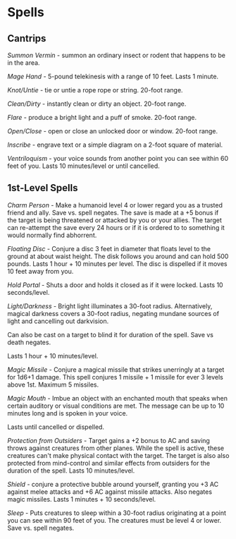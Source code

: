 # Spells

## Cantrips
*Summon Vermin* - summon an ordinary insect or rodent that happens to be in the area.

*Mage Hand* - 5-pound telekinesis with a range of 10 feet. Lasts 1 minute.

*Knot/Untie* - tie or untie a rope rope or string. 20-foot range.

*Clean/Dirty* - instantly clean or dirty an object. 20-foot range.

*Flare* - produce a bright light and a puff of smoke. 20-foot range.

*Open/Close* - open or close an unlocked door or window. 20-foot range.

*Inscribe* - engrave text or a simple diagram on a 2-foot square of material.

*Ventriloquism* - your voice sounds from another point you can see within 60 feet of you. Lasts 10 minutes/level or until cancelled.

## 1st-Level Spells
*Charm Person* - Make a humanoid level 4 or lower regard you as a trusted friend and ally. Save vs. spell negates. The save is made at a +5 bonus if the target is being threatened or attacked by you or your allies. The target can re-attempt the save every 24 hours or if it is ordered to to something it would normally find abhorrent.

*Floating Disc* - Conjure a disc 3 feet in diameter that floats level to the ground at about waist height. The disk follows you around and can hold 500 pounds. Lasts 1 hour + 10 minutes per level. The disc is dispelled if it moves 10 feet away from you.

*Hold Portal* - Shuts a door and holds it closed as if it were locked. Lasts 10 seconds/level.

*Light/Darkness* - Bright light illuminates a 30-foot radius. Alternatively, magical darkness covers a 30-foot radius, negating mundane sources of light and cancelling out darkvision.

Can also be cast on a target to blind it for duration of the spell. Save vs death negates.

Lasts 1 hour + 10 minutes/level.

*Magic Missile* - Conjure a magical missile that strikes unerringly at a target for 1d6+1 damage. This spell conjures 1 missile + 1 missile for ever 3 levels above 1st. Maximum 5 missiles.

*Magic Mouth* - Imbue an object with an enchanted mouth that speaks when certain auditory or visual conditions are met. The message can be up to 10 minutes long and is spoken in your voice.

Lasts until cancelled or dispelled.

*Protection from Outsiders* - Target gains a +2 bonus to AC and saving throws against creatures from other planes. While the spell is active, these creatures can't make physical contact with the target. The target is also also protected from mind-control and similar effects from outsiders for the duration of the spell. Lasts 10 minutes/level.

*Shield* - conjure a protective bubble around yourself, granting you +3 AC against melee attacks and +6 AC against missile attacks. Also negates magic missiles. Lasts 1 minutes + 10 seconds/level.

*Sleep* - Puts creatures to sleep within a 30-foot radius originating at a point you can see within 90 feet of you. The creatures must be level 4 or lower. Save vs. spell negates.
